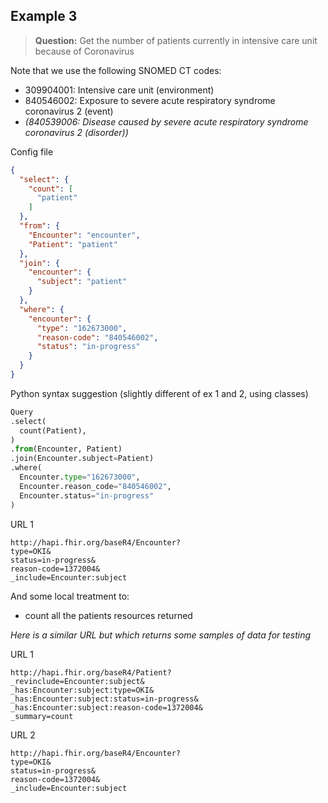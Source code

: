 ## Example 3

> **Question:** Get the number of patients currently in intensive care unit because of Coronavirus

Note that we use the following SNOMED CT codes:
- 309904001: Intensive care unit (environment)
- 840546002: Exposure to severe acute respiratory syndrome coronavirus 2 (event)
- _(840539006: Disease caused by severe acute respiratory syndrome coronavirus 2 (disorder))_

Config file
```json
{
  "select": {
    "count": [
      "patient"
    ]
  },
  "from": {
    "Encounter": "encounter",
    "Patient": "patient"
  },
  "join": {
    "encounter": {
      "subject": "patient"
    }
  },
  "where": {
    "encounter": {
      "type": "162673000",
      "reason-code": "840546002",
      "status": "in-progress"
    }
  }
}
```

Python syntax suggestion (slightly different of ex 1 and 2, using classes)
```python
Query
.select(
  count(Patient),
)
.from(Encounter, Patient)
.join(Encounter.subject=Patient)
.where(
  Encounter.type="162673000",
  Encounter.reason_code="840546002",
  Encounter.status="in-progress"
)
```

URL 1
```
http://hapi.fhir.org/baseR4/Encounter?
type=OKI&
status=in-progress&
reason-code=1372004&
_include=Encounter:subject
```

And some local treatment to:
- count all the patients resources returned

_Here is a similar URL but which returns some samples of data for testing_

URL 1
```
http://hapi.fhir.org/baseR4/Patient?
_revinclude=Encounter:subject&
_has:Encounter:subject:type=OKI&
_has:Encounter:subject:status=in-progress&
_has:Encounter:subject:reason-code=1372004&
_summary=count
```

URL 2
```
http://hapi.fhir.org/baseR4/Encounter?
type=OKI&
status=in-progress&
reason-code=1372004&
_include=Encounter:subject
```
